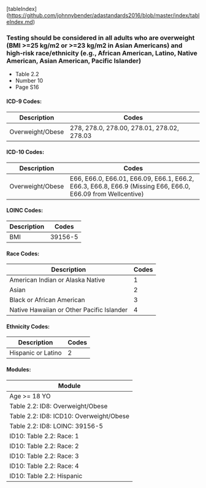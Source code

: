 [tableIndex] (https://github.com/johnnybender/adastandards2016/blob/master/index/tableIndex.md)

### **Testing should be considered in all adults who are overweight (BMI >=25 kg/m2 or >=23 kg/m2 in Asian Americans) and high-risk race/ethnicity (e.g., African American, Latino, Native American, Asian American, Pacific Islander)**
* Table 2.2
* Number 10
* Page S16

#### ICD-9 Codes:

Description | Codes
----------- | -----
Overweight/Obese | 278, 278.0, 278.00, 278.01, 278.02, 278.03

#### ICD-10 Codes:

Description | Codes
----------- | -----
Overweight/Obese | E66, E66.0, E66.01, E66.09, E66.1, E66.2, E66.3, E66.8, E66.9 (Missing E66, E66.0, E66.09 from Wellcentive)

#### LOINC Codes:

Description | Codes
----------- | -----
BMI | 39156-5

#### Race Codes:

Description | Codes
----------- | -----
American Indian or Alaska Native | 1
Asian | 2
Black or African American | 3
Native Hawaiian or Other Pacific Islander | 4

#### Ethnicity Codes:

Description | Codes
----------- | -----
Hispanic or Latino | 2

#### Modules:

Module |
------ |
Age >= 18 YO |
Table 2.2: ID8: Overweight/Obese |
Table 2.2: ID8: ICD10: Overweight/Obese |
Table 2.2: ID8: LOINC: 39156-5 |
ID10: Table 2.2: Race: 1 |
ID10: Table 2.2: Race: 2 |
ID10: Table 2.2: Race: 3 |
ID10: Table 2.2: Race: 4 |
ID10: Table 2.2: Hispanic |

